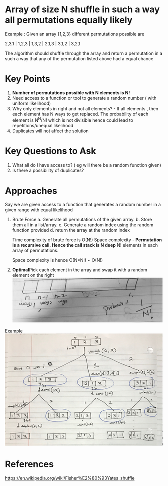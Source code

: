 Array of size N shuffle in such a way all permutations equally likely
===========================================================================
Example : Given an array {1,2,3} different permutations possible are 

2,3,1 | 1,2,3 | 1,3,2 | 2,1,3 | 3,1,2 | 3,2,1

The algorithm should shuffle through the array and return a permutation in a such a way that any of the permutation listed above had a equal chance


Key Points
====================

1. <b>Number of permutations possible with N elements is N!</b>
2. Need access to a function or tool to generate a random number ( with uniform likelihood)
3. Why only elements in right and not all elements? - If all elements , then each element has N ways to get replaced. The probability of each element is N<sup>N</sup>/N! which is not divisible hence could lead to repetitions/unequal likelihood
4. Duplicates will not affect the solution



Key Questions to Ask
====================
1. What all do I have access to? ( eg will there be a random function given)
2. Is there a possibility of duplicates?

Approaches
====================
Say we are given access to a function that generates a random number in a given range with equal likelihood

1. Brute Force
	a. Generate all permutations of the given array. 
	b. Store them all in a list/array.
	c. Generate a random index using the random function provided
	d. return the array at the random index
	
	Time complexity of brute force is O(N!)
	Space complexity -
	<b>Permutation is a recursive call. Hence the call stack is N deep</b>
	N! elements in each array of permutations. 
	
	Space complexity is hence O(N*N!) ~ O(N!)

2. <b>Optimal</b>Pick each element in the array and swap it with a random element on the right
![PickRandomElement.JPG](PickRandomElement.JPG )

Example 
![PickRandomElementExample.JPG](PickRandomElementExample.JPG)


References
====================

https://en.wikipedia.org/wiki/Fisher%E2%80%93Yates_shuffle

